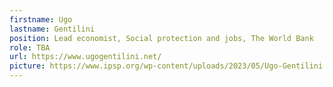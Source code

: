 ```yaml
---
firstname: Ugo
lastname: Gentilini
position: Lead economist, Social protection and jobs, The World Bank
role: TBA
url: https://www.ugogentilini.net/
picture: https://www.ipsp.org/wp-content/uploads/2023/05/Ugo-Gentilini.png
---
```

